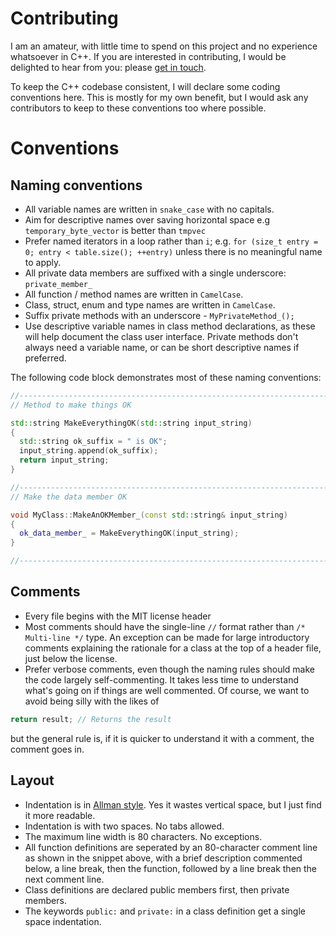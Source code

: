 # Contributing

I am an amateur, with little time to spend on this project and no experience whatsoever in C++. If you are interested in contributing, I would be delighted to hear from you: please [get in touch](Allan.Cameron@nhs.net).

To keep the C++ codebase consistent, I will declare some coding conventions here. This is mostly for my own benefit, but I would ask any contributors to keep to these conventions too where possible.

# Conventions

## Naming conventions
- All variable names are written in `snake_case` with no capitals.
- Aim for descriptive names over saving horizontal space e.g `temporary_byte_vector` is better than `tmpvec`
- Prefer named iterators in a loop rather than `i`; e.g. `for (size_t entry = 0; entry < table.size(); ++entry)` unless there is no meaningful name to apply.
- All private data members are suffixed with a single underscore: `private_member_`
- All function / method names are written in `CamelCase`.
- Class, struct, enum and type names are written in `CamelCase`.
- Suffix private methods with an underscore - `MyPrivateMethod_();`
- Use descriptive variable names in class method declarations, as these will help document the class user interface. Private methods don't always need a variable name, or can be short descriptive names if preferred.

The following code block demonstrates most of these naming conventions:

```cpp
//---------------------------------------------------------------------------//
// Method to make things OK

std::string MakeEverythingOK(std::string input_string)
{
  std::string ok_suffix = " is OK";
  input_string.append(ok_suffix);
  return input_string;
}

//---------------------------------------------------------------------------//
// Make the data member OK

void MyClass::MakeAnOKMember_(const std::string& input_string)
{
  ok_data_member_ = MakeEverythingOK(input_string);
}

//---------------------------------------------------------------------------//
```


## Comments
- Every file begins with the MIT license header
- Most comments should have the single-line `//` format rather than `/* Multi-line */` type. An exception can be made for large introductory comments explaining the rationale for a class at the top of a header file, just below the license.
- Prefer verbose comments, even though the naming rules should make the code largely self-commenting. It takes less time to understand what's going on if things are well commented. Of course, we want to avoid being silly with the likes of
```cpp
return result; // Returns the result
```
but the general rule is, if it is quicker to understand it with a comment, the comment goes in.

## Layout
- Indentation is in [Allman style](https://en.wikipedia.org/wiki/Indentation_style#Allman_style). Yes it wastes vertical space, but I just find it more readable.
- Indentation is with two spaces. No tabs allowed.
- The maximum line width is 80 characters. No exceptions.
- All function definitions are seperated by an 80-character comment line as shown in the snippet above, with a brief description commented below, a line break, then the function, followed by a line break then the next comment line.
- Class definitions are declared public members first, then private members.
- The keywords `public:` and `private:` in a class definition get a single space indentation.
